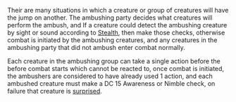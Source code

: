 Their are many situations in which a creature or group of creatures will have the jump on another. The ambushing party decides what creatures will perform the ambush, and If a creature could detect the ambushing creature by sight or sound according to [Stealth](https://sites.google.com/view/malum-test/basic-rules/stealth-and-light), then make those checks, otherwise combat is initiated by the ambushing creatures, and any creatures in the ambushing party that did not ambush enter combat normally. 

Each creature in the ambushing group can take a single action before the before combat starts which cannot be reacted to, once combat is initiated, the ambushers are considered to have already used 1 action, and each ambushed creature must make a DC 15 Awareness or Nimble check, on failure that creature is [surprised](https://sites.google.com/view/malum-test/basic-rules/tags-and-keywords/conditions).